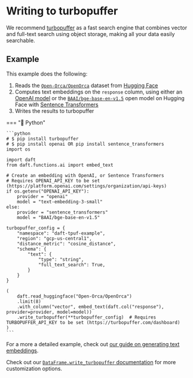# Writing to turbopuffer

We recommend [turbopuffer](https://turbopuffer.com/) as a fast search engine that combines vector and full-text search using object storage, making all your data easily searchable.

## Example

This example does the following:

1. Reads the [`Open-Orca/OpenOrca`](https://huggingface.co/datasets/Open-Orca/OpenOrca) dataset from [Hugging Face](https://huggingface.co/)
2. Computes text embeddings on the `response` column, using either an [OpenAI model](https://platform.openai.com/docs/models/text-embedding-3-small) or the [`BAAI/bge-base-en-v1.5`](https://huggingface.co/BAAI/bge-base-en-v1.5) open model on Hugging Face with [Sentence Transformers](https://sbert.net/index.html)
3. Writes the results to turbopuffer

=== "🐍 Python"

    ```python
    # $ pip install turbopuffer
    # $ pip install openai OR pip install sentence_transformers
    import os

    import daft
    from daft.functions.ai import embed_text

    # Create an embedding with OpenAI, or Sentence Transformers
    # Requires OPENAI_API_KEY to be set (https://platform.openai.com/settings/organization/api-keys)
    if os.getenv("OPENAI_API_KEY"):
        provider = "openai"
        model = "text-embedding-3-small"
    else:
        provider = "sentence_transformers"
        model = "BAAI/bge-base-en-v1.5"

    turbopuffer_config = {
        "namespace": "daft-tpuf-example",
        "region": "gcp-us-central1",
        "distance_metric": "cosine_distance",
        "schema": {
            "text": {
                "type": "string",
                "full_text_search": True,
            }
        }
    }

    (
        daft.read_huggingface("Open-Orca/OpenOrca")
        .limit(8)
        .with_column("vector", embed_text(daft.col("response"), provider=provider, model=model))
        .write_turbopuffer(**turbopuffer_config)  # Requires TURBOPUFFER_API_KEY to be set (https://turbopuffer.com/dashboard)
    )
    ```

For a more a detailed example, check out [our guide on generating text embeddings](../examples/text-embeddings.md).

Check out our [`DataFrame.write_turbopuffer` documentation](../../api/dataframe#daft.DataFrame.write_turbopuffer) for more customization options.
